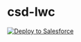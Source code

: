 # csd-lwc

<a href="https://githubsfdeploy.herokuapp.com?owner=crmt-sfdc-demo&amp;repo=csd-lwc">
  <img src="https://raw.githubusercontent.com/afawcett/githubsfdeploy/master/src/main/webapp/resources/img/deploy.png" alt="Deploy to Salesforce" />
</a>